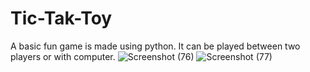 # Tic-Tak-Toy
A basic fun game is made using python. It can be played between two players or with computer.
![Screenshot (76)](https://user-images.githubusercontent.com/63398073/134242342-f16accca-9a57-4be5-8cac-31fe126bc012.png)
![Screenshot (77)](https://user-images.githubusercontent.com/63398073/134242346-e7a0f51d-c31d-4172-90fc-8d69eb598663.png)
